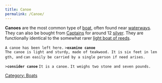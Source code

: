 ```yaml
---
title: Canoe
permalink: /Canoe/
---
```


**Canoes** are the most common type of [boat](boat "wikilink"), often
found near [waterways](waterways "wikilink"). They can also be bought
from [Captains](Captain "wikilink") for around 12
[silver](gold "wikilink"). They are functionally identical to the
somewhat rarer [light boat of reeds](light_boat_of_reeds "wikilink").

`A canoe has been left here.`
`>`**`examine canoe`**
`The canoe is light and sturdy, made of teakwood. It is six feet in length, and`
`can easily be carried by a single person if need arises.`

`>`**`consider canoe`**
`It is a canoe.`
`It weighs two stone and seven pounds.`

[Category: Boats](Category:_Boats "wikilink")